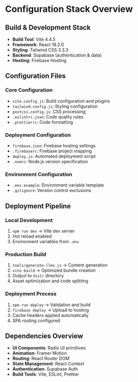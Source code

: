 # Configuration Stack Overview

## Build & Development Stack
- **Build Tool**: Vite 4.4.5
- **Framework**: React 18.2.0
- **Styling**: Tailwind CSS 3.3.3
- **Backend**: Supabase (authentication & data)
- **Hosting**: Firebase Hosting

## Configuration Files

### Core Configuration
- `vite.config.js`: Build configuration and plugins
- `tailwind.config.js`: Styling configuration
- `postcss.config.js`: CSS processing
- `.eslintrc.json`: Code quality rules
- `.prettierrc`: Code formatting

### Deployment Configuration
- `firebase.json`: Firebase hosting settings
- `.firebaserc`: Firebase project mapping
- `deploy.js`: Automated deployment script
- `.nvmrc`: Node.js version specification

### Environment Configuration
- `.env.example`: Environment variable template
- `.gitignore`: Version control exclusions

## Deployment Pipeline

### Local Development
1. `npm run dev` → Vite dev server
2. Hot reload enabled
3. Environment variables from `.env`

### Production Build
1. `tools/generate-llms.js` → Content generation
2. `vite build` → Optimized bundle creation
3. Output to `dist/` directory
4. Asset optimization and code splitting

### Deployment Process
1. `npm run deploy` → Validation and build
2. `firebase deploy` → Upload to hosting
3. Cache headers applied automatically
4. SPA routing configured

## Dependencies Overview
- **UI Components**: Radix UI primitives
- **Animation**: Framer Motion
- **Routing**: React Router DOM
- **State Management**: React Context
- **Authentication**: Supabase Auth
- **Build Tools**: Vite, ESLint, Prettier